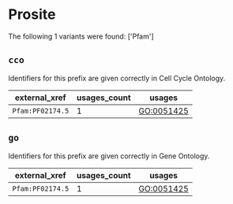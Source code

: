 # Prosite

The following 1 variants were found: ['Pfam']

## `cco`

Identifiers for this prefix are given correctly in Cell Cycle Ontology.

| external_xref    |   usages_count | usages                                          |
|------------------|----------------|-------------------------------------------------|
| `Pfam:PF02174.5` |              1 | [GO:0051425](https://bioregistry.io/GO:0051425) |

## `go`

Identifiers for this prefix are given correctly in Gene Ontology.

| external_xref    |   usages_count | usages                                          |
|------------------|----------------|-------------------------------------------------|
| `Pfam:PF02174.5` |              1 | [GO:0051425](https://bioregistry.io/GO:0051425) |

